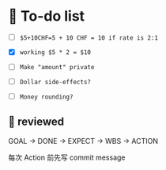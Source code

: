 # 📌 To-do list

- [ ] `$5+10CHF=5 + 10 CHF = 10 if rate is 2:1`

- [X] `working $5 * 2 = $10`
- [ ] `Make "amount" private`
- [ ] `Dollar side-effects?`
- [ ] `Money rounding?`




## 📝 reviewed

GOAL → DONE → EXPECT → WBS → ACTION

每次 Action 前先写 commit message